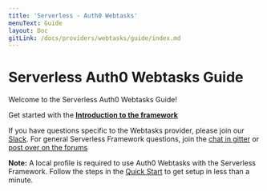 ```yaml
---
title: 'Serverless - Auth0 Webtasks'
menuText: Guide
layout: Doc
gitLink: /docs/providers/webtasks/guide/index.md
---
```


# Serverless Auth0 Webtasks Guide

Welcome to the Serverless Auth0 Webtasks Guide!

Get started with the **[Introduction to the framework](./intro)**

If you have questions specific to the Webtasks provider, please join our [Slack](http://chat.webtask.io). For general Serverless Framework questions, join the [chat in gitter](https://gitter.im/serverless/serverless) or [post over on the forums](http://forum.serverless.com/)

**Note:** A local profile is required to use Auth0 Webtasks with the Serverless Framework. Follow the steps in the [Quick Start](../quick-start) to get setup in less than a minute.
